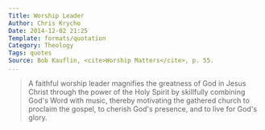 ```yaml
---
Title: Worship Leader
Author: Chris Krycho
Date: 2014-12-02 21:25
Template: formats/quotation
Category: Theology
Tags: quotes
Source: Bob Kauflin, <cite>Worship Matters</cite>, p. 55.
...
```


> A faithful worship leader magnifies the greatness of God in Jesus Christ
> through the power of the Holy Spirit by skillfully combining God's Word with
> music, thereby motivating the gathered church to proclaim the gospel, to
> cherish God's presence, and to live for God's glory.
